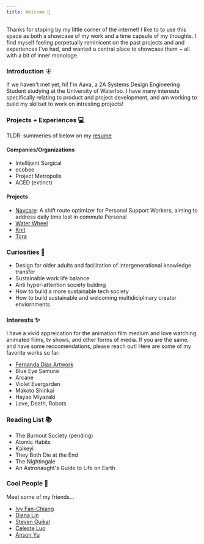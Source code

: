 ```yaml
---
title: Welcome 👋
---
```


Thanks for stoping by my little corner of the internet! I like to to use this space as both a showcase of my work and a time capsule of my thoughts. I find myself feeling perpetually reminicent on the past projects and and experiences I've had, and wanted a central place to showcase them ~ all with a bit of inner monologe. 

### Introduction ☀️

If we haven't met yet, hi! I'm Aava, a 2A Systems Design Engineering Student studying at the University of Waterloo. I have many interests specifically relating to product and project development, and am working to build my skillset to work on intresting projects! 


### Projects + Experiences 💻

TLDR: summeries of below on my [resume](https://drive.google.com/file/d/1mf_8wP-CyTGyn9YIKHWq406bnMnQjply/view?usp=sharing)

#### Companies/Organizations
- Intellijoint Surgical
- ecobee
- Project Metropolis
- ACED (extinct)

#### Projects
- [Navcare](https://devpost.com/software/navcare): A shift route optimizer for Personal Support Workers, aiming to address daily time lost in commute Personal 
- [Water Wheel]()
- [Knit]()
- [Tora]()


### Curiosities 💭
- Design for older adults and facilitation of intergenerational knowledge transfer
- Sustainable work life balance
- Anti hyper-attention society bulding 
- How to build a more sustainable tech society 
- How to build sustainable and welcoming multidiciplinary creator enviornments 

### Interests ✨
I have a vivid appreication for the animation film medium and love watching animated films, tv shows, and other forms of media. If you are the same, and have some reccomendations, please reach out! Here are some of my favorite works so far: 
- [Fernanda Dias Artwork](https://www.youtube.com/@fernandadiasartwork)
- Blue Eye Samurai
- Arcane
- Violet Evergarden
- Makoto Shinkai
- Hayao Miyazaki
- Love, Death, Robots

### Reading List 📚
- The Burnout Society (pending)
- Atomic Habits
- Kaikeyi
- They Both Die at the End 
- The Nightingale
- An Astronaught's Guide to Life on Earth


### Cool People 🍻
Meet some of my friends...
- [Ivy Fan-Chiang](https://ivyfanchiang.ca/)
- [Diana Lin](https://lindiana.ca/)
- [Steven Guikal](https://fluix.one/)
- [Celeste Luo](https://dulldesk.github.io/)
- [Anson Yu](https://ansonyu.me/)

<!-- 
This is a blank Quartz installation.
See the [documentation](https://quartz.jzhao.xyz) for how to get started. -->
